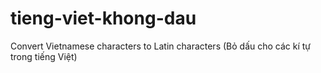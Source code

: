 # tieng-viet-khong-dau
Convert Vietnamese characters to Latin characters (Bỏ dấu cho các kí tự trong tiếng Việt)

